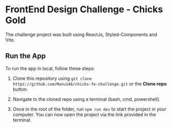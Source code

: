 # FrontEnd Design Challenge - Chicks Gold

The challenge project was built using ReactJs, Styled-Components and Vite.

## Run the App

To run the app in local, follow these steps:

1. Clone this repository using `git clone https://github.com/Manu146/chicks-fe-challenge.git` or the **Clone repo** button.

2. Navigate to the cloned repo using a terminal (bash, cmd, powershell).

3. Once in the root of the folder, run `npm run dev` to start the project in your computer. You can now open the project via the link provided in the terminal.
